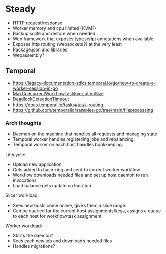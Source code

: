 # Steady

- HTTP request/response
- Worker memory and cpu limited (KVM?)
- Backup sqlite and restore when needed
- Web framework that exposes typescript annotations when available
- Exposes http routing (websockets?) at the very least
- Package.json and libraries
- Webassembly?


## Temporal

- https://legacy-documentation-sdks.temporal.io/go/how-to-create-a-worker-session-in-go
- [MaxConcurrentWorkflowTaskExecutionSize](https://github.com/temporalio/sdk-go/blob/a080d2c5313465efdc350892bf20ed814ad8addd/internal/worker.go#L84)
- [DeadlockDetectionTimeout](https://github.com/temporalio/sdk-go/blob/a080d2c5313465efdc350892bf20ed814ad8addd/internal/worker.go#L168)
- https://docs.temporal.io/tasks#task-routing
- https://github.com/temporalio/samples-go/tree/main/fileprocessing

### Arch thoughts

- Daemon on the machine that handles all requests and managing state
- Temporal worker handles registering jobs and rebalancing.
- Temporal worker on each host handles bookkeeping.

Lifecycle:
- Upload new application
- Gets added to hash-ring and sent to correct worker workflow
- Workflow downloads needed files and set up host daemon to run invocations
- Load balance gets update on location

Slicer workload:
- Sees new hosts come online, gives them a slice range.
- Can be queried for the current host assignments/keys, assigns a queue to each host for workflow/task assignment

Worker workload:
- Starts the daemon?
- Sees each new job and downloads needed files
- Handles migrations?
